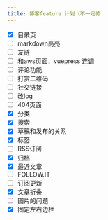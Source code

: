 ```yaml
---
title: 博客feature 计划（不一定修
---
```


- [x] 目录页
- [ ] markdown高亮
- [ ] 友链
- [ ] 和aws页面，vuepress 连调
- [ ] 评论功能
- [ ] 打赏二维码
- [ ] 社交链接
- [ ] 改log
- [ ] 404页面
- [x] 分类
- [x] 搜索
- [x] 草稿和发布的关系
- [x] 标签
- [ ] RSS订阅
- [x] 归档
- [x] 最近文章
- [ ] FOLLOW.IT
- [ ] 订阅更新
- [x] 文章折叠
- [ ] 图片的问题
- [x] 固定左右边栏